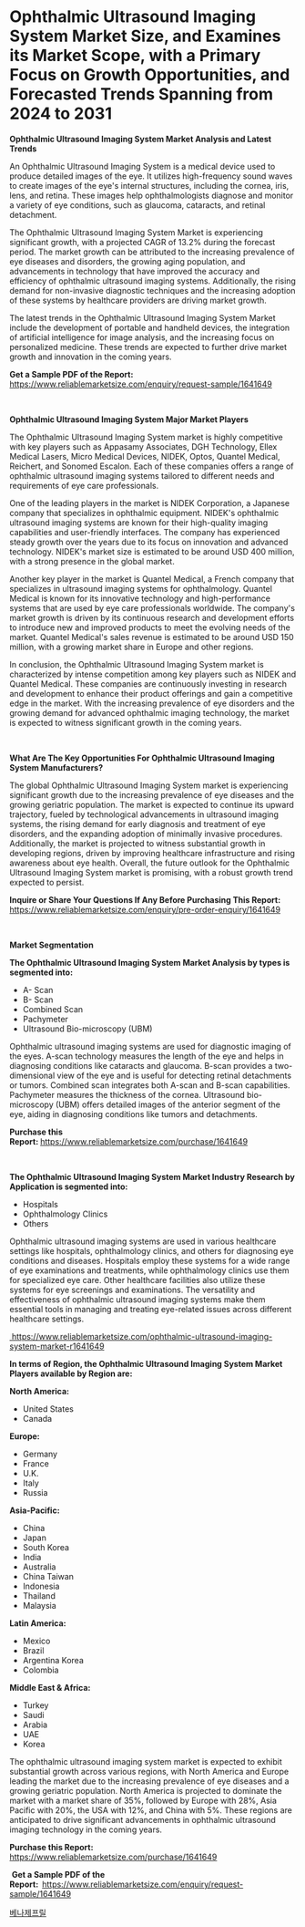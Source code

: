 <p><h1>Ophthalmic Ultrasound Imaging System Market Size, and Examines its Market Scope, with a Primary Focus on Growth Opportunities, and Forecasted Trends Spanning from 2024 to 2031</h1></p><p><strong>Ophthalmic Ultrasound Imaging System Market Analysis and Latest Trends</strong></p>
<p><p>An Ophthalmic Ultrasound Imaging System is a medical device used to produce detailed images of the eye. It utilizes high-frequency sound waves to create images of the eye's internal structures, including the cornea, iris, lens, and retina. These images help ophthalmologists diagnose and monitor a variety of eye conditions, such as glaucoma, cataracts, and retinal detachment.</p><p>The Ophthalmic Ultrasound Imaging System Market is experiencing significant growth, with a projected CAGR of 13.2% during the forecast period. The market growth can be attributed to the increasing prevalence of eye diseases and disorders, the growing aging population, and advancements in technology that have improved the accuracy and efficiency of ophthalmic ultrasound imaging systems. Additionally, the rising demand for non-invasive diagnostic techniques and the increasing adoption of these systems by healthcare providers are driving market growth.</p><p>The latest trends in the Ophthalmic Ultrasound Imaging System Market include the development of portable and handheld devices, the integration of artificial intelligence for image analysis, and the increasing focus on personalized medicine. These trends are expected to further drive market growth and innovation in the coming years.</p></p>
<p><strong>Get a Sample PDF of the Report:&nbsp;</strong> <a href="https://www.reliablemarketsize.com/enquiry/request-sample/1641649">https://www.reliablemarketsize.com/enquiry/request-sample/1641649</a></p>
<p>&nbsp;</p>
<p><strong>Ophthalmic Ultrasound Imaging System Major Market Players</strong></p>
<p><p>The Ophthalmic Ultrasound Imaging System market is highly competitive with key players such as Appasamy Associates, DGH Technology, Ellex Medical Lasers, Micro Medical Devices, NIDEK, Optos, Quantel Medical, Reichert, and Sonomed Escalon. Each of these companies offers a range of ophthalmic ultrasound imaging systems tailored to different needs and requirements of eye care professionals.</p><p>One of the leading players in the market is NIDEK Corporation, a Japanese company that specializes in ophthalmic equipment. NIDEK's ophthalmic ultrasound imaging systems are known for their high-quality imaging capabilities and user-friendly interfaces. The company has experienced steady growth over the years due to its focus on innovation and advanced technology. NIDEK's market size is estimated to be around USD 400 million, with a strong presence in the global market.</p><p>Another key player in the market is Quantel Medical, a French company that specializes in ultrasound imaging systems for ophthalmology. Quantel Medical is known for its innovative technology and high-performance systems that are used by eye care professionals worldwide. The company's market growth is driven by its continuous research and development efforts to introduce new and improved products to meet the evolving needs of the market. Quantel Medical's sales revenue is estimated to be around USD 150 million, with a growing market share in Europe and other regions.</p><p>In conclusion, the Ophthalmic Ultrasound Imaging System market is characterized by intense competition among key players such as NIDEK and Quantel Medical. These companies are continuously investing in research and development to enhance their product offerings and gain a competitive edge in the market. With the increasing prevalence of eye disorders and the growing demand for advanced ophthalmic imaging technology, the market is expected to witness significant growth in the coming years.</p></p>
<p>&nbsp;</p>
<p><strong>What Are The Key Opportunities For Ophthalmic Ultrasound Imaging System Manufacturers?</strong></p>
<p><p>The global Ophthalmic Ultrasound Imaging System market is experiencing significant growth due to the increasing prevalence of eye diseases and the growing geriatric population. The market is expected to continue its upward trajectory, fueled by technological advancements in ultrasound imaging systems, the rising demand for early diagnosis and treatment of eye disorders, and the expanding adoption of minimally invasive procedures. Additionally, the market is projected to witness substantial growth in developing regions, driven by improving healthcare infrastructure and rising awareness about eye health. Overall, the future outlook for the Ophthalmic Ultrasound Imaging System market is promising, with a robust growth trend expected to persist.</p></p>
<p><strong>Inquire or Share Your Questions If Any Before Purchasing This Report:</strong> <a href="https://www.reliablemarketsize.com/enquiry/pre-order-enquiry/1641649">https://www.reliablemarketsize.com/enquiry/pre-order-enquiry/1641649</a></p>
<p>&nbsp;</p>
<p><strong>Market Segmentation</strong></p>
<p><strong>The Ophthalmic Ultrasound Imaging System Market Analysis by types is segmented into:</strong></p>
<p><ul><li>A- Scan</li><li>B- Scan</li><li>Combined Scan</li><li>Pachymeter</li><li>Ultrasound Bio-microscopy (UBM)</li></ul></p>
<p><p>Ophthalmic ultrasound imaging systems are used for diagnostic imaging of the eyes. A-scan technology measures the length of the eye and helps in diagnosing conditions like cataracts and glaucoma. B-scan provides a two-dimensional view of the eye and is useful for detecting retinal detachments or tumors. Combined scan integrates both A-scan and B-scan capabilities. Pachymeter measures the thickness of the cornea. Ultrasound bio-microscopy (UBM) offers detailed images of the anterior segment of the eye, aiding in diagnosing conditions like tumors and detachments.</p></p>
<p><strong>Purchase this Report:&nbsp;</strong><a href="https://www.reliablemarketsize.com/purchase/1641649">https://www.reliablemarketsize.com/purchase/1641649</a></p>
<p>&nbsp;</p>
<p><strong>The Ophthalmic Ultrasound Imaging System Market Industry Research by Application is segmented into:</strong></p>
<p><ul><li>Hospitals</li><li>Ophthalmology Clinics</li><li>Others</li></ul></p>
<p><p>Ophthalmic ultrasound imaging systems are used in various healthcare settings like hospitals, ophthalmology clinics, and others for diagnosing eye conditions and diseases. Hospitals employ these systems for a wide range of eye examinations and treatments, while ophthalmology clinics use them for specialized eye care. Other healthcare facilities also utilize these systems for eye screenings and examinations. The versatility and effectiveness of ophthalmic ultrasound imaging systems make them essential tools in managing and treating eye-related issues across different healthcare settings.</p></p>
<p><a href="https://www.reliablemarketsize.com/ophthalmic-ultrasound-imaging-system-market-r1641649">&nbsp;https://www.reliablemarketsize.com/ophthalmic-ultrasound-imaging-system-market-r1641649</a></p>
<p><strong>In terms of Region, the Ophthalmic Ultrasound Imaging System Market Players available by Region are:</strong></p>
<p>
    <p> <strong> North America: </strong>
        <ul>
            <li>United States</li>
            <li>Canada</li>
        </ul>
        </p> 
    <p> <strong> Europe: </strong>
        <ul>
            <li>Germany</li>
            <li>France</li>
            <li>U.K.</li>
            <li>Italy</li>
            <li>Russia</li>
        </ul>
        </p> 
    <p> <strong> Asia-Pacific: </strong>
        <ul>
            <li>China</li>
            <li>Japan</li>
            <li>South Korea</li>
            <li>India</li>
            <li>Australia</li>
            <li>China Taiwan</li>
            <li>Indonesia</li>
            <li>Thailand</li>
            <li>Malaysia</li>
        </ul>
        </p> 
    <p> <strong> Latin America: </strong>
        <ul>
            <li>Mexico</li>
            <li>Brazil</li>
            <li>Argentina Korea</li>
            <li>Colombia</li>
        </ul>
        </p> 
    <p> <strong> Middle East & Africa: </strong>
        <ul>
            <li>Turkey</li>
            <li>Saudi</li>
            <li>Arabia</li>
            <li>UAE</li>
            <li>Korea</li>
        </ul>
    </p>
    </p>
<p><p>The ophthalmic ultrasound imaging system market is expected to exhibit substantial growth across various regions, with North America and Europe leading the market due to the increasing prevalence of eye diseases and a growing geriatric population. North America is projected to dominate the market with a market share of 35%, followed by Europe with 28%, Asia Pacific with 20%, the USA with 12%, and China with 5%. These regions are anticipated to drive significant advancements in ophthalmic ultrasound imaging technology in the coming years.</p></p>
<p><strong>Purchase this Report: </strong><a href="https://www.reliablemarketsize.com/purchase/1641649">https://www.reliablemarketsize.com/purchase/1641649</a></p>
<p>&nbsp;<strong>Get a Sample PDF of the Report:&nbsp;&nbsp;</strong><a href="https://www.reliablemarketsize.com/enquiry/request-sample/1641649">https://www.reliablemarketsize.com/enquiry/request-sample/1641649</a></p>
<p><strong></strong></p>
<p><p><a href="https://github.com/KellyLyncyh543964/Market-Research-Report-List-3/blob/main/356327275011.md">베나제프릴</a></p></p>